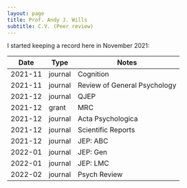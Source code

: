 ```yaml
---
layout: page
title: Prof. Andy J. Wills
subtitle: C.V. (Peer review)
---
```


I started keeping a record here in November 2021:

| Date | Type | Notes |
| ---- | ---- | ----- |
| 2021-11 | journal | Cognition |
| 2021-11 | journal | Review of General Psychology |
| 2021-12 | journal | QJEP |
| 2021-12 | grant   | MRC |
| 2021-12 | journal | Acta Psychologica |
| 2021-12 | journal | Scientific Reports |
| 2021-12 | journal | JEP: ABC |
| 2022-01 | journal | JEP: Gen |
| 2022-01 | journal | JEP: LMC |
| 2022-02 | journal | Psych Review |
